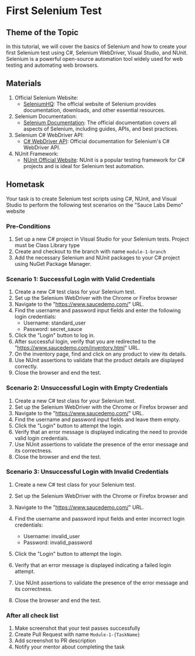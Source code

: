 ﻿# First Selenium Test

## Theme of the Topic

In this tutorial, we will cover the basics of Selenium and how to create your first Selenium test using C#, Selenium WebDriver, Visual Studio, and NUnit. Selenium is a powerful open-source automation tool widely used for web testing and automating web browsers.

## Materials

1. Official Selenium Website:
   - [SeleniumHQ](https://www.selenium.dev/): The official website of Selenium provides documentation, downloads, and other essential resources.
2. Selenium Documentation:
   - [Selenium Documentation](https://www.selenium.dev/documentation/en/): The official documentation covers all aspects of Selenium, including guides, APIs, and best practices.
3. Selenium C# WebDriver API:
   - [C# WebDriver API](https://www.selenium.dev/selenium/docs/api/dotnet/): Official documentation for Selenium's C# WebDriver API.
4. NUnit Framework:
   - [NUnit Official Website](https://nunit.org/): NUnit is a popular testing framework for C# projects and is ideal for Selenium test automation.

## Hometask

Your task is to create Selenium test scripts using C#, NUnit, and Visual Studio to perform the following test scenarios on the "Sauce Labs Demo" website

### Pre-Conditions

1. Set up a new C# project in Visual Studio for your Selenium tests. Project must be Class Library type
2. Create and checkout to the branch with name `module-1-branch`
2. Add the necessary Selenium and NUnit packages to your C# project using NuGet Package Manager.

### Scenario 1: Successful Login with Valid Credentials

1. Create a new C# test class for your Selenium test.
2. Set up the Selenium WebDriver with the Chrome or Firefox browser
3. Navigate to the "https://www.saucedemo.com/" URL.
4. Find the username and password input fields and enter the following login credentials:
   - Username: standard_user
   - Password: secret_sauce
5. Click the "Login" button to log in.
6. After successful login, verify that you are redirected to the "https://www.saucedemo.com/inventory.html" URL.
7. On the inventory page, find and click on any product to view its details.
8. Use NUnit assertions to validate that the product details are displayed correctly.
9. Close the browser and end the test.

### Scenario 2: Unsuccessful Login with Empty Credentials

1. Create a new C# test class for your Selenium test.
2. Set up the Selenium WebDriver with the Chrome or Firefox browser and
3. Navigate to the "https://www.saucedemo.com/" URL.
4. Find the username and password input fields and leave them empty.
5. Click the "Login" button to attempt the login.
6. Verify that an error message is displayed indicating the need to provide valid login credentials.
7. Use NUnit assertions to validate the presence of the error message and its correctness.
8. Close the browser and end the test.

### Scenario 3: Unsuccessful Login with Invalid Credentials

1. Create a new C# test class for your Selenium test.
2. Set up the Selenium WebDriver with the Chrome or Firefox browser and
3. Navigate to the "https://www.saucedemo.com/" URL.
4. Find the username and password input fields and enter incorrect login credentials:

   - Username: invalid_user
   - Password: invalid_password
5. Click the "Login" button to attempt the login.
6. Verify that an error message is displayed indicating a failed login attempt.
7. Use NUnit assertions to validate the presence of the error message and its correctness.
8. Close the browser and end the test.

### After all check list

1. Make screenshot that your test passes successfully
2. Create Pull Request with name `Module-1-{TaskName}`
3. Add screenshot to PR description
4. Notify your mentor about completing the task
